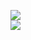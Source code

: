 [![](https://img.shields.io/badge/Made%20With-Github%20Spray-lightgrey.svg?style=for-the-badge&logo=github)](https://github.com/Annihil/github-spray#10329)  
[![](https://i.imgur.com/2DrTn0Z.gif)](https://github.com/Annihil/github-spray)